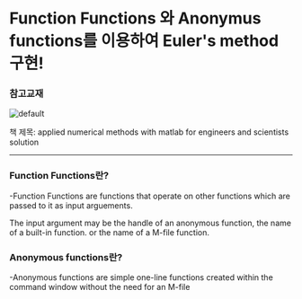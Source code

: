# Function Functions 와 Anonymus functions를 이용하여 Euler's method 구현!

### 참고교재


![default](https://user-images.githubusercontent.com/44973398/48881252-a30e7800-ee57-11e8-9121-26b223353294.PNG)


책 제목: applied numerical methods with matlab for engineers and scientists solution

* * *
### Function Functions란?

-Function Functions are functions that operate on other functions which are passed to it as input arguements.

The input argument may be the handle of an anonymous function, the name of a built-in function. or the name of a M-file function.


### Anonymous functions란?

-Anonymous functions are simple one-line functions created within the command window without the need for an M-file
 
